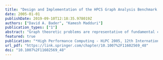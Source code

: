 ```yaml
---
title: "Design and Implementation of the HPCS Graph Analysis Benchmark on Symmetric Multiprocessors (HiPC Most Impactful Papers Award)"
date: 2005-01-01
publishDate: 2019-09-10T12:18:35.978019Z
authors: ["David A. Bader", "Kamesh Madduri"]
publication_types: ["1"]
abstract: "Graph theoretic problems are representative of fundamental computations in traditional and emerging scientific disciplines like scientific computing and computational biology, as well as applications in national security. We present our design and implementation of a graph theory application that supports the kernels from the Scalable Synthetic Compact Applications (SSCA) benchmark suite, developed under the DARPA High Productivity Computing Systems (HPCS) program. This synthetic benchmark consists of four kernels that require irregular access to a large, directed, weighted multi-graph. We have developed a parallel implementation of this benchmark in C using the POSIX thread library for commodity symmetric multiprocessors (SMPs). In this paper, we primarily discuss the data layout choices and algorithmic design issues for each kernel, and also present execution time and benchmark validation results."
featured: true
publication: "*High Performance Computing - HiPC 2005, 12th International Conference, Goa, India, December 18-21, 2005, Proceedings*"
url_pdf: "https://link.springer.com/chapter/10.1007%2F11602569_48"
doi: "10.1007%2F11602569_48"
---
```


